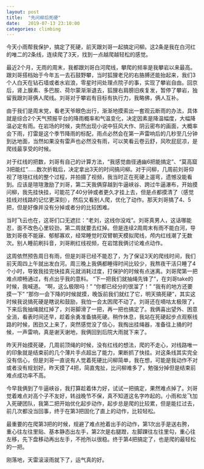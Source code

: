 ```yaml
---
layout: post
title:  "先问柳后死硬"
date:   2019-07-13 23:10:00
categories: climbing
---
```


今天小雨帮我保护，搞定了死硬，前天跟刘哥一起搞定问柳。这2条是我在白河红的唯二的2条线，连续爬了3天，找到一点越爬越轻松的感觉。

最近2个月，无雨的周末，我都跟刘哥白河爬线，攀爬的频率是我攀岩以来最高。跟刘哥搭档始于今年五一去石鼓野攀，当时狐狸老兄的右胳膊还能抬起来，我们3个人白天在钻石墙或者水岩浪，零星时间处理点院子的事，实现了攀岩自由。回京后，肾上腺素、多巴胺、荷尔蒙渐渐退去，狐狸右肩膀旧疾复发，暂停了攀岩，独留我跟刘哥俩人爬线。刘哥对于攀岩有目标有执行力，我略佛，俩人互补。

由于我们是周末党，看老天爷眼色出行，渐渐地摸索出一套观云断雨的办法，具体就是综合2个天气预报平台的降雨概率和气温变化，决定因素是降温幅度，大幅降温必定有雨。在岩场的时候，突然出现小说中狂风大作、阴云密布的画面，大概率会下雨，打雷是这个季节降雨的标配，雨点必然会在第一声雷响后的几秒至几分钟到达地面，当然如果没有雷声也必然没有雨，可以笑看云卷云舒，风吹屁屁凉，是爬线最享受的时候。

对于红线的把数，刘哥有自己的计算方法，“我感觉曲径通幽6把能搞定”、“莫高窟3把能红”…...数次折戟后，决定拿出3天的时间搞问柳。对于问柳，几周前刘哥仰视了瑄瑄红线的整个过程，并拍摄了视频，我当时正在死硬上遛弯，遗憾没能看到。应该是瑄瑄激励了刘哥，第二天我俩穿越到牛逼峡谷、跨过牛逼瀑布，开始摸问柳，我先挂快挂，可能花了40分钟或者更久才挂上去，但是点都摸清了（感觉挂线对线路的记忆更深刻），然后又看别人爬，优化了动作。那天刘哥搞了4、5把，但是好像并没有分掉或者分的比较困难。

当时飞云也在，这哥们口无遮拦：“老刘，这线你没戏”。刘哥真男人，这话哪能忍，面不改色心里较劲，第二周就要去红掉。但是连续2周周末有雨不能白河，导致刘哥夜不能寐、郁郁寡欢，经常睡觉时双臂朝天模拟爬线，颅内红线潮了无数次。别人睡前刷抖音，刘哥刷红线视频，在岩馆我俩讨论难点动作。

这周依然预告周日有雨，但是刘哥已经不能忍了，为了保证3天的爬线时间，我们前天周四上午就出发白河。周三晚上我俩都睡得时间比较少，我熬夜干活只睡了4个小时，导致我挂完快挂真元就消耗过度，打保护的时候有点迷离。刘哥爬第一把难点顺畅通过，有点出乎我的意料。
“下一把我们就抽绳先锋了”，在刘哥take的时候，我喊道。
“啊，这么极限吗！”
“你都已经分的很溜了！”
“我有的地方还要摸一下”
“那你一会下降的时候就摸，晚饭前我们就红了它，明天搞死硬”，其实这时候我说搞死硬是瞎说和鼓励，我怕一会太困爬不动了。刘哥还在嘀咕太极限了，下来后我抽绳就红掉了，刘哥脚滑了一把，再一把也搞定了。我俩喜出望外、困意全消，看表时间还早，趁着余勇准备搞死硬。稍作休息，我站在死硬起步点观察线路的时候，困劲又上来了，突然感觉没了信心，我掏出挂绳器，准备往上捅的时候，一声雷响，真是谢天谢地，我俩回到后院大雨就下来了。

昨天开始摸死硬，几周前顶绳的时候，没有红线的想法，爬的不走心，对线路唯一的印象就是结束前的几个薄片手点超出了能力，果断抓了快挂。对这条线其实完全没有信心，但是刘哥一直说有人觉着死硬比问柳简单，我在想，可能是我动作不对或者没有规划好。昨天摸了4把，简直鬼扯，比问柳难多了，勉强分掉但是结束前难点成功率不高。

今早我俩到了牛逼峡谷，我打算趁着体力好，试试一把搞定，果然难点掉了。刘哥觉着难点对高个子不友好，转战晚节不保，真不知道这名字咋起的。小雨和龙飞加入死硬团队，我第二把开始优化起步动作，起步总是爬的比较累，但是能扛过去，前几次都没当回事，终于在第3把固化了直上的动作，比较轻松。

最重要的在爬第3把的时候，规避了难点抢着出手的动作，第1次出手是送右胯，重心往左往里贴、基本静态出左手，第2次是右腿蹬，左脚踝往左往里勾，重心往左移，先下盘移动再出左手，不抢所以很稳。终于第4把搞定了，也是爬的最轻松的一把。

刚落地，天雷滚滚雨就下了，运气真的好。

